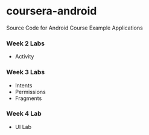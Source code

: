 coursera-android
================

Source Code for Android Course Example Applications

### Week 2 Labs
* Activity

### Week 3 Labs
* Intents
* Permissions
* Fragments

### Week 4 Lab
* UI Lab

